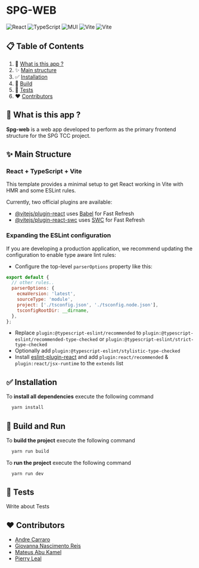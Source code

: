 # SPG-WEB

![React](https://img.shields.io/badge/-react-black?style=for-the-badge&logoColor=black&logo=react&color=61DAFB)
![TypeScript](https://img.shields.io/badge/-typescript-black?style=for-the-badge&logoColor=white&logo=typescript&color=3178C6)
![MUI](https://img.shields.io/badge/-mui-black?style=for-the-badge&logoColor=white&logo=mui&color=007FFF)
![Vite](https://img.shields.io/badge/-vite-black?style=for-the-badge&logoColor=white&logo=vite&color=646CFF)
![Vite](https://img.shields.io/badge/-eslint-black?style=for-the-badge&logoColor=white&logo=eslint&color=4B32C3)

## 📋 Table of Contents

1. 🚀 [What is this app ?](#what-is-this-app)
2. ✨ [Main structure](#main-structure)
3. ✅ [Installation](#installation)
4. 🔨 [Build](#build-and-run)
5. 💯 [Tests](#tests)
6. ❤️ [Contributors](#contributors)

## <a name="main-structure"> 🚀 What is this app ?</a>

**Spg-web** is a web app developed to perform as the primary frontend structure for the SPG TCC project.

## <a name="main-structure">✨ Main Structure</a>

### React + TypeScript + Vite

This template provides a minimal setup to get React working in Vite with HMR and some ESLint rules.

Currently, two official plugins are available:

- [@vitejs/plugin-react](https://github.com/vitejs/vite-plugin-react/blob/main/packages/plugin-react/README.md) uses [Babel](https://babeljs.io/) for Fast Refresh
- [@vitejs/plugin-react-swc](https://github.com/vitejs/vite-plugin-react-swc) uses [SWC](https://swc.rs/) for Fast Refresh

### Expanding the ESLint configuration

If you are developing a production application, we recommend updating the configuration to enable type aware lint rules:

- Configure the top-level `parserOptions` property like this:

```js
export default {
  // other rules..
  parserOptions: {
    ecmaVersion: 'latest',
    sourceType: 'module',
    project: ['./tsconfig.json', './tsconfig.node.json'],
    tsconfigRootDir: __dirname,
  },
};
```

- Replace `plugin:@typescript-eslint/recommended` to `plugin:@typescript-eslint/recommended-type-checked` or `plugin:@typescript-eslint/strict-type-checked`
- Optionally add `plugin:@typescript-eslint/stylistic-type-checked`
- Install [eslint-plugin-react](https://github.com/jsx-eslint/eslint-plugin-react) and add `plugin:react/recommended` & `plugin:react/jsx-runtime` to the `extends` list

## <a name="installation">✅ Installation</a>

To **install all dependencies** execute the following command

```bash
  yarn install
```

## <a name="build-and-run">🔨 Build and Run</a>

To **build the project** execute the following command

```bash
  yarn run build
```

To **run the project** execute the following command

```bash
  yarn run dev
```

## <a name="tests"> 💯 Tests</a>

Write about Tests

## <a name="contributors">❤️ Contributors</a>

- <a href="https://github.com/andrepcarraro">Andre Carraro</a>
- <a href="https://github.com/Wegxx">Giovanna Nascimento Reis</a>
- <a href="https://github.com/MateusAbu">Mateus Abu Kamel</a>
- <a href="https://github.com/PierryLeal">Pierry Leal</a>
